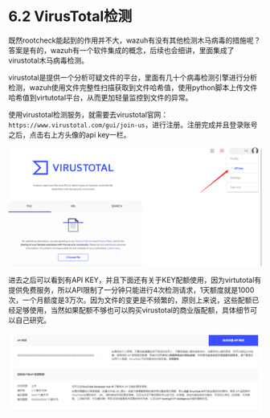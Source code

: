 # 6.2 VirusTotal检测

既然rootcheck能起到的作用并不大，wazuh有没有其他检测木马病毒的措施呢？答案是有的，wazuh有一个软件集成的概念，后续也会细讲，里面集成了virustotal木马病毒检测。

virustotal是提供一个分析可疑文件的平台，里面有几十个病毒检测引擎进行分析检测，wazuh使用文件完整性扫描获取到文件哈希值，使用python脚本上传文件哈希值到virtutotal平台，从而更加轻量监控到文件的异常。


使用virustotal检测服务，就需要去virustotal官网：`https://www.virustotal.com/gui/join-us`，进行注册。注册完成并且登录账号之后，点击右上方头像的api key一栏。

![](../.gitbook/assets/image%20%28134%29.png)

进去之后可以看到有API KEY，并且下面还有关于KEY配额使用，因为virtutotal有提供免费服务，所以API限制了一分钟只能进行4次检测请求，1天额度就是1000次，一个月额度是3万次。因为文件的变更是不频繁的，原则上来说，这些配额已经足够使用，当然如果配额不够也可以购买virustotal的商业版配额，具体细节可以自己研究。

![](../.gitbook/assets/image%20%28138%29.png)




